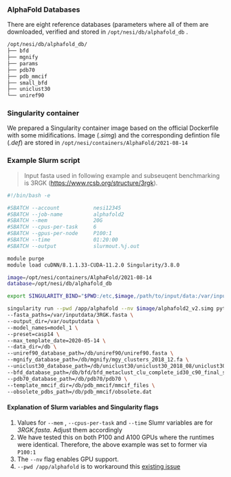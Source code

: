 ### AlphaFold Databases 

There are eight reference databases (parameters where all of them are downloaded, verified and stored in `/opt/nesi/db/alphafold_db` . 

```bash
/opt/nesi/db/alphafold_db/
├── bfd
├── mgnify
├── params
├── pdb70
├── pdb_mmcif
├── small_bfd
├── uniclust30
└── uniref90
```

### Singularity container

We prepared a Singularity container image based on the official Dockerfile with some midifications. Image (.*simg*) and the corresponding defintion file (*.def*) are stored in `/opt/nesi/containers/AlphaFold/2021-08-14`

### Example Slurm script

>Input fasta used in following example and subseuqent benchmarking is 3RGK (https://www.rcsb.org/structure/3rgk). 


```bash
#!/bin/bash -e

#SBATCH --account           nesi12345
#SBATCH --job-name          alphafold2
#SBATCH --mem               20G
#SBATCH --cpus-per-task     6
#SBATCH --gpus-per-node     P100:1
#SBATCH --time              01:20:00
#SBATCH --output            slurmout.%j.out

module purge
module load cuDNN/8.1.1.33-CUDA-11.2.0 Singularity/3.8.0

image=/opt/nesi/containers/AlphaFold/2021-08-14
database=/opt/nesi/db/alphafold_db

export SINGULARITY_BIND="$PWD:/etc,$image,/path/to/input/data:/var/inputdata,/path/to/outputs:/var/outputdata,$database:/db"

singularity run --pwd /app/alphafold --nv $image/alphafold2_v2.simg python /app/alphafold/run_alphafold.py \
--fasta_paths=/var/inputdata/3RGK.fasta \
--output_dir=/var/outputdata \
--model_names=model_1 \
--preset=casp14 \
--max_template_date=2020-05-14 \
--data_dir=/db \
--uniref90_database_path=/db/uniref90/uniref90.fasta \
--mgnify_database_path=/db/mgnify/mgy_clusters_2018_12.fa \
--uniclust30_database_path=/db/uniclust30/uniclust30_2018_08/uniclust30_2018_08 \
--bfd_database_path=/db/bfd/bfd_metaclust_clu_complete_id30_c90_final_seq.sorted_opt \
--pdb70_database_path=/db/pdb70/pdb70 \
--template_mmcif_dir=/db/pdb_mmcif/mmcif_files \
--obsolete_pdbs_path=/db/pdb_mmcif/obsolete.dat
```

#### Explanation of Slurm variables and  Singularity flags

1. Values for  `--mem` , `--cpus-per-task` and `--time` Slumr variables are for *3RGK.fasta*. Adjust them accordingly
2. We have tested this on both P100 and A100 GPUs where the runtimes were identical. Therefore, the above example was set to former via `P100:1`
3. The `--nv` flag enables GPU support.
4. `--pwd /app/alphafold` is to workaround this [existing issue](https://github.com/deepmind/alphafold/issues/32)
